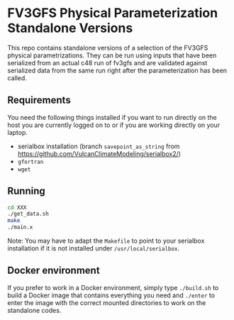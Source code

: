 # FV3GFS Physical Parameterization Standalone Versions

This repo contains standalone versions of a selection of the FV3GFS physical parametrizations. They can be run using inputs that have been serialized from an actual c48 run of fv3gfs and are validated against serialized data from the same run right after the parameterization has been called.

## Requirements

You need the following things installed if you want to run directly on the host you are currently logged on to or if you are working directly on your laptop.
- serialbox installation (branch `savepoint_as_string` from https://github.com/VulcanClimateModeling/serialbox2/)
- `gfortran`
- `wget`

## Running

```bash
cd XXX
./get_data.sh
make
./main.x
```

Note: You may have to adapt the `Makefile` to point to your serialbox installation if it is not installed under `/usr/local/serialbox`.

## Docker environment

If you prefer to work in a Docker environment, simply type `./build.sh` to build a Docker image that contains everything you need and `./enter` to enter the image with the correct mounted directories to work on the standalone codes.
